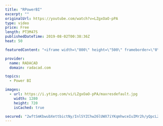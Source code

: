 ```yaml
---
title: "RPowerBI"
excerpt: ""
originalUrl: https://youtube.com/watch?v=LZgxOaO-pPA
type: video
price: Free
length: PT3M47S
publishedDateTime: 2019-08-02T00:38:36Z
heat: 50

featuredContent: "<iframe width=\"800\" height=\"500\" frameborder=\"0\" src=\"https://www.youtube.com/embed/LZgxOaO-pPA\" allow=\"accelerometer; autoplay; encrypted-media; gyroscope; picture-in-picture\" allowfullscreen></iframe>"

provider:
  name: RADACAD
  domain: radacad.com

topics:
  - Power BI

images:
  - url: https://i.ytimg.com/vi/LZgxOaO-pPA/maxresdefault.jpg
    width: 1280
    height: 720
    isCached: true

secured: "2wftSmKbwubXettbictNy/InlSYZChw26lUWX7iYKqmhwceIuIMr2h/yQpcLZoURm7ZTbrlDzp9xbDi7M8cvVC06lw+GyQBa7xMJ+RzFkCIfFBp+IT5SwD+4OLkK4BRLz+clYV0tCRab1qVnQt4pccwwY6NpmJje5N+OpZ80i4+Pk/503GOL2+y1+wBmxSLtn03tbU5Iqio7fW/pvk/apQC4CiWav0oRN27qAhQ2C787h+uWzOTiBBMWW+IJlBty9pozmobRdXHEYiYUQK1sAqqN+YYOZigYFRfZCK1vCtZcYqJycytVRbS/dphZ9/7/Qsq1NF/OelTBKl7+txGdRP4D2yYjx4I/YGbGipVROiy0XTVNk3Uhdh9cb/Ytdabp1p/AOpu0OQIV4ruqKlKs388AGsj2kpnvEc85sxLM6z4=;7DtmVG9wd1rGFlDyYfasdg=="
---
```


